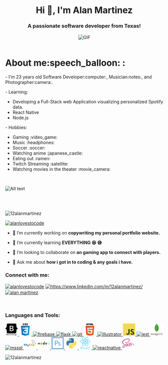 
<h1 align="center">Hi 👋, I'm Alan Martinez</h1>
<h3 align="center">A passionate software developer from Texas!</h3>
<div align="center">
<img hight="300" width="700" alt="GIF" align="center" src="https://media3.giphy.com/media/eJhLhiPGWyMSs/giphy.gif?cid=790b7611773c37039cbacaa22b1f24a416f8cf87d5601062&rid=giphy.gif&ct=g">
</div>

<br>
<h1 align="left"> About me:speech_balloon: :</h1>
<p>- I'm 23 years old Software Developer:computer:, Musician:notes:, and Photographer:camera:.</p> 

<p>- Learning: </p>

<div>
  <ul>
    <li>Developing a Full-Stack web Application visualizing personalized Spotify data.</li>
    <li>React Native </li>
    <li>Node.js</li>
  </ul>
</div>

<p>- Hobbies: </p> 

<div>
  <ul>
    <li>Gaming :video_game:</li>
    <li>Music :headphones:</li>
    <li>Soccer :soccer:</li>
    <li>Watching anime :japanese_castle: </li>
    <li>Eating out :ramen:</li>
    <li>Twitch Streaming :satellite:</li>
    <li>Watching movies in the theater :movie_camera:</li>
  </ul>
</div>
<br>

![Alt text](https://spotify-recently-played-readme.vercel.app/api?user=co4p4q0g74jbqsxi7qcfa1g5d)

<br>
<br>


<p align="left"> <img src="https://komarev.com/ghpvc/?username=12alanmartinez&label=Profile%20views&color=0e75b6&style=flat" alt="12alanmartinez" /> </p>

<p align="left"> <a href="https://twitter.com/alanlovestocode" target="blank"><img src="https://img.shields.io/twitter/follow/alanlovestocode?logo=twitter&style=for-the-badge" alt="alanlovestocode" /></a> </p>

- 🔭 I’m currently working on **copywriting my personal portfolio website.**

- 🌱 I’m currently learning **EVERYTHING :laughing: :sweat_smile:**

- 👯 I’m looking to collaborate on **an gaming app to connect with players.**

- 💬 Ask me about **how i got in to coding & any goals i have.**



<h3 align="left">Connect with me:</h3>
<p align="left">
<a href="https://twitter.com/alanlovestocode" target="blank"><img align="center" src="https://raw.githubusercontent.com/rahuldkjain/github-profile-readme-generator/master/src/images/icons/Social/twitter.svg" alt="alanlovestocode" height="30" width="40" /></a>
<a href="https://linkedin.com/in/https://www.linkedin.com/in/12alanmartinez/" target="blank"><img align="center" src="https://raw.githubusercontent.com/rahuldkjain/github-profile-readme-generator/master/src/images/icons/Social/linked-in-alt.svg" alt="https://www.linkedin.com/in/12alanmartinez/" height="30" width="40" /></a>
<a href="https://fb.com/alan martinez" target="blank"><img align="center" src="https://raw.githubusercontent.com/rahuldkjain/github-profile-readme-generator/master/src/images/icons/Social/facebook.svg" alt="alan martinez" height="30" width="40" /></a>
</p>
<br>
<h3 align="left">
<h3 align="left">Languages and Tools:</h3>
<p align="left"> <a href="https://getbootstrap.com" target="_blank" rel="noreferrer"> <img src="https://raw.githubusercontent.com/devicons/devicon/master/icons/bootstrap/bootstrap-plain-wordmark.svg" alt="bootstrap" width="40" height="40"/> </a> <a href="https://www.w3schools.com/css/" target="_blank" rel="noreferrer"> <img src="https://raw.githubusercontent.com/devicons/devicon/master/icons/css3/css3-original-wordmark.svg" alt="css3" width="40" height="40"/> </a> <a href="https://firebase.google.com/" target="_blank" rel="noreferrer"> <img src="https://www.vectorlogo.zone/logos/firebase/firebase-icon.svg" alt="firebase" width="40" height="40"/> </a> <a href="https://flask.palletsprojects.com/" target="_blank" rel="noreferrer"> <img src="https://www.vectorlogo.zone/logos/pocoo_flask/pocoo_flask-icon.svg" alt="flask" width="40" height="40"/> </a> <a href="https://git-scm.com/" target="_blank" rel="noreferrer"> <img src="https://www.vectorlogo.zone/logos/git-scm/git-scm-icon.svg" alt="git" width="40" height="40"/> </a> <a href="https://www.w3.org/html/" target="_blank" rel="noreferrer"> <img src="https://raw.githubusercontent.com/devicons/devicon/master/icons/html5/html5-original-wordmark.svg" alt="html5" width="40" height="40"/> </a> <a href="https://www.adobe.com/in/products/illustrator.html" target="_blank" rel="noreferrer"> <img src="https://www.vectorlogo.zone/logos/adobe_illustrator/adobe_illustrator-icon.svg" alt="illustrator" width="40" height="40"/> </a> <a href="https://developer.mozilla.org/en-US/docs/Web/JavaScript" target="_blank" rel="noreferrer"> <img src="https://raw.githubusercontent.com/devicons/devicon/master/icons/javascript/javascript-original.svg" alt="javascript" width="40" height="40"/> </a> <a href="https://jestjs.io" target="_blank" rel="noreferrer"> <img src="https://www.vectorlogo.zone/logos/jestjsio/jestjsio-icon.svg" alt="jest" width="40" height="40"/> </a> <a href="https://www.mongodb.com/" target="_blank" rel="noreferrer"> <img src="https://raw.githubusercontent.com/devicons/devicon/master/icons/mongodb/mongodb-original-wordmark.svg" alt="mongodb" width="40" height="40"/> </a> <a href="https://www.microsoft.com/en-us/sql-server" target="_blank" rel="noreferrer"> <img src="https://www.svgrepo.com/show/303229/microsoft-sql-server-logo.svg" alt="mssql" width="40" height="40"/> </a> <a href="https://www.mysql.com/" target="_blank" rel="noreferrer"> <img src="https://raw.githubusercontent.com/devicons/devicon/master/icons/mysql/mysql-original-wordmark.svg" alt="mysql" width="40" height="40"/> </a> <a href="https://nodejs.org" target="_blank" rel="noreferrer"> <img src="https://raw.githubusercontent.com/devicons/devicon/master/icons/nodejs/nodejs-original-wordmark.svg" alt="nodejs" width="40" height="40"/> </a> <a href="https://www.photoshop.com/en" target="_blank" rel="noreferrer"> <img src="https://raw.githubusercontent.com/devicons/devicon/master/icons/photoshop/photoshop-line.svg" alt="photoshop" width="40" height="40"/> </a> <a href="https://www.python.org" target="_blank" rel="noreferrer"> <img src="https://raw.githubusercontent.com/devicons/devicon/master/icons/python/python-original.svg" alt="python" width="40" height="40"/> </a> <a href="https://reactjs.org/" target="_blank" rel="noreferrer"> <img src="https://raw.githubusercontent.com/devicons/devicon/master/icons/react/react-original-wordmark.svg" alt="react" width="40" height="40"/> </a> <a href="https://reactnative.dev/" target="_blank" rel="noreferrer"> <img src="https://reactnative.dev/img/header_logo.svg" alt="reactnative" width="40" height="40"/> </a> <a href="https://sass-lang.com" target="_blank" rel="noreferrer"> <img src="https://raw.githubusercontent.com/devicons/devicon/master/icons/sass/sass-original.svg" alt="sass" width="40" height="40"/> </a> </p>

<p><img align="left" src="https://github-readme-stats.vercel.app/api/top-langs?username=12alanmartinez&show_icons=true&locale=en&layout=compact" alt="12alanmartinez" /></p>

